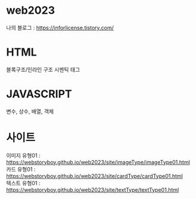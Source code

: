 # web2023

나의 블로그 : https://inforlicense.tistory.com/

# HTML
블록구조/인라인 구조
시멘틱 태그

# JAVASCRIPT
변수, 상수, 배열, 객체

# 사이트 
이미지 유형01 : https://webstoryboy.github.io/web2023/site/imageType/imageType01.html        
카드 유형01 : https://webstoryboy.github.io/web2023/site/cardType/cardType01.html    
텍스트 유형01 : https://webstoryboy.github.io/web2023/site/textType/textType01.html




